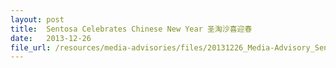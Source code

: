 ```yaml
---
layout: post
title:  Sentosa Celebrates Chinese New Year 圣淘沙喜迎春
date:   2013-12-26
file_url: /resources/media-advisories/files/20131226_Media-Advisory_Sentosa_Celebrates_Chinese_New_Year_2014.pdf
---
```

